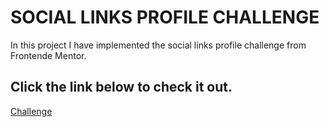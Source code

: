 # SOCIAL LINKS PROFILE CHALLENGE
In this project I have implemented the social links profile challenge from
Frontende Mentor.

## Click the link below to check it out.
[Challenge](https://www.frontendmentor.io/challenges/social-links-profile-UG32l9m6dQ)